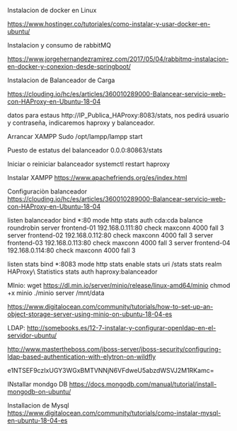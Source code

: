 Instalacion de docker en Linux

https://www.hostinger.co/tutoriales/como-instalar-y-usar-docker-en-ubuntu/


Instalacion y consumo de rabbitMQ

https://www.jorgehernandezramirez.com/2017/05/04/rabbitmq-instalacion-en-docker-y-conexion-desde-springboot/


Instalacion de Balanceador de Carga

https://clouding.io/hc/es/articles/360010289000-Balancear-servicio-web-con-HAProxy-en-Ubuntu-18-04

datos para estaus
 http://IP_Publica_HAProxy:8083/stats, nos pedirá usuario y contraseña, indicaremos haproxy y balanceador.
 
 
 Arrancar XAMPP
 Sudo /opt/lampp/lampp start
 
 Puesto de estatus del balanceador
 0.0.0:80863/stats
 
 Iniciar o reiniciar balanceador
 systemctl restart haproxy
 
 
 Instalar XAMPP
 https://www.apachefriends.org/es/index.html
 
 
 
 Configuraciòn balanceador
 https://clouding.io/hc/es/articles/360010289000-Balancear-servicio-web-con-HAProxy-en-Ubuntu-18-04
 
 
 listen balanceador
	bind *:80
	mode http
	stats auth cda:cda
	balance roundrobin
	server frontend-01 192.168.0.111:80 check maxconn 4000 fall 3
	server frontend-02 192.168.0.112:80 check maxconn 4000 fall 3
	server frontend-03 192.168.0.113:80 check maxconn 4000 fall 3
	server frontend-04 192.168.0.114:80 check maxconn 4000 fall 3

listen stats
	bind *:8083
	mode http
	stats enable
	stats uri /stats
	stats realm HAProxy\ Statistics
	stats auth haproxy:balanceador
 



MInio:
wget https://dl.min.io/server/minio/release/linux-amd64/minio
chmod +x minio
./minio server /mnt/data

https://www.digitalocean.com/community/tutorials/how-to-set-up-an-object-storage-server-using-minio-on-ubuntu-18-04-es


LDAP:
http://somebooks.es/12-7-instalar-y-configurar-openldap-en-el-servidor-ubuntu/


http://www.mastertheboss.com/jboss-server/jboss-security/configuring-ldap-based-authentication-with-elytron-on-wildfly

e1NTSEF9czIxUGY3WGxBMTVNNjN6VFdweU5abzdWSVJ2M1RKamc=

INstallar mondgo DB
https://docs.mongodb.com/manual/tutorial/install-mongodb-on-ubuntu/



Installacion de Mysql
https://www.digitalocean.com/community/tutorials/como-instalar-mysql-en-ubuntu-18-04-es

